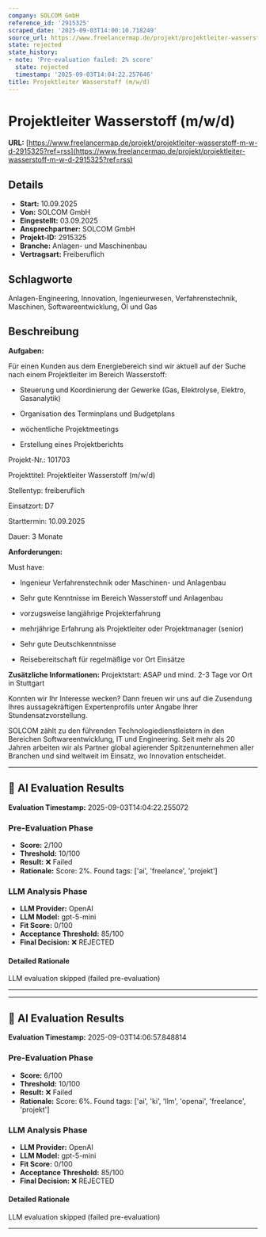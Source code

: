 ```yaml
---
company: SOLCOM GmbH
reference_id: '2915325'
scraped_date: '2025-09-03T14:00:10.718249'
source_url: https://www.freelancermap.de/projekt/projektleiter-wasserstoff-m-w-d-2915325?ref=rss
state: rejected
state_history:
- note: 'Pre-evaluation failed: 2% score'
  state: rejected
  timestamp: '2025-09-03T14:04:22.257646'
title: Projektleiter Wasserstoff (m/w/d)
---
```



# Projektleiter Wasserstoff (m/w/d)
**URL:** [https://www.freelancermap.de/projekt/projektleiter-wasserstoff-m-w-d-2915325?ref=rss](https://www.freelancermap.de/projekt/projektleiter-wasserstoff-m-w-d-2915325?ref=rss)
## Details
- **Start:** 10.09.2025
- **Von:** SOLCOM GmbH
- **Eingestellt:** 03.09.2025
- **Ansprechpartner:** SOLCOM GmbH
- **Projekt-ID:** 2915325
- **Branche:** Anlagen- und Maschinenbau
- **Vertragsart:** Freiberuflich

## Schlagworte
Anlagen-Engineering, Innovation, Ingenieurwesen, Verfahrenstechnik, Maschinen, Softwareentwicklung, Öl und Gas

## Beschreibung
**Aufgaben:**

Für einen Kunden aus dem Energiebereich sind wir aktuell auf der Suche nach einem Projektleiter im Bereich Wasserstoff:

+ Steuerung und Koordinierung der Gewerke (Gas, Elektrolyse, Elektro, Gasanalytik)

+ Organisation des Terminplans und Budgetplans

+ wöchentliche Projektmeetings

+ Erstellung eines Projektberichts

Projekt-Nr.:
101703

Projekttitel:
Projektleiter Wasserstoff (m/w/d)

Stellentyp:
freiberuflich

Einsatzort:
D7

Starttermin:
10.09.2025

Dauer:
3 Monate

**Anforderungen:**

Must have:

+ Ingenieur Verfahrenstechnik oder Maschinen- und Anlagenbau

+ Sehr gute Kenntnisse im Bereich Wasserstoff und Anlagenbau

+ vorzugsweise langjährige Projekterfahrung

+ mehrjährige Erfahrung als Projektleiter oder Projektmanager (senior)

+ Sehr gute Deutschkenntnisse

+ Reisebereitschaft für regelmäßige vor Ort Einsätze

**Zusätzliche Informationen:**
Projektstart: ASAP und mind. 2-3 Tage vor Ort in Stuttgart

Konnten wir Ihr Interesse wecken? Dann freuen wir uns auf die Zusendung Ihres aussagekräftigen Expertenprofils unter Angabe Ihrer Stundensatzvorstellung.

SOLCOM zählt zu den führenden Technologiedienstleistern in den Bereichen Softwareentwicklung, IT und Engineering. Seit mehr als 20 Jahren arbeiten wir als Partner global agierender Spitzenunternehmen aller Branchen und sind weltweit im Einsatz, wo Innovation entscheidet.

---

## 🤖 AI Evaluation Results

**Evaluation Timestamp:** 2025-09-03T14:04:22.255072

### Pre-Evaluation Phase
- **Score:** 2/100
- **Threshold:** 10/100
- **Result:** ❌ Failed
- **Rationale:** Score: 2%. Found tags: ['ai', 'freelance', 'projekt']

### LLM Analysis Phase
- **LLM Provider:** OpenAI
- **LLM Model:** gpt-5-mini
- **Fit Score:** 0/100
- **Acceptance Threshold:** 85/100
- **Final Decision:** ❌ REJECTED

#### Detailed Rationale
LLM evaluation skipped (failed pre-evaluation)

---


---

## 🤖 AI Evaluation Results

**Evaluation Timestamp:** 2025-09-03T14:06:57.848814

### Pre-Evaluation Phase
- **Score:** 6/100
- **Threshold:** 10/100
- **Result:** ❌ Failed
- **Rationale:** Score: 6%. Found tags: ['ai', 'ki', 'llm', 'openai', 'freelance', 'projekt']

### LLM Analysis Phase
- **LLM Provider:** OpenAI
- **LLM Model:** gpt-5-mini
- **Fit Score:** 0/100
- **Acceptance Threshold:** 85/100
- **Final Decision:** ❌ REJECTED

#### Detailed Rationale
LLM evaluation skipped (failed pre-evaluation)

---
